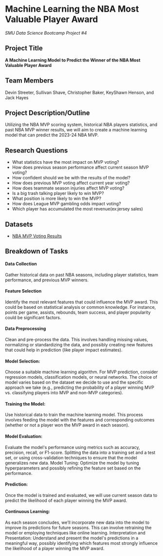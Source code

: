 # Machine Learning the NBA Most Valuable Player Award
*SMU Data Science Bootcamp Project #4*

## Project Title
**A Machine Learning Model to Predict the Winner of the NBA Most Valuable Player Award**

## Team Members
Devin Streeter, Sullivan Shave, Christopher Baker, KeyShawn Henson, and Jack Hayes

## Project Description/Outline
Utilizing the NBA MVP scoring system, historical NBA players statistics, and past NBA MVP winner results, we will aim to create a machine learning model that can predict the 2023-24 NBA MVP.

## Research Questions
- What statistics have the most impact on MVP voting?
- How does previous season performance affect current season MVP voting?
- How confident should we be with the results of the model? 
- How does previous MVP voting affect current year voting?
- How does teammate season injuries affect MVP voting?
- Is a big trash talking player likely to win MVP?
- What position is more likely to win the MVP?
- How does League MVP gambling odds impact voting?
- Which player has accumulated the most revenue(ex:jersey sales)

## Datasets
- [NBA MVP Voting Results](https://www.kaggle.com/justinas/nba-mvp-voting-results-from-19802019)

## Breakdown of Tasks

#### Data Collection
Gather historical data on past NBA seasons, including player statistics, team performance, and previous MVP winners.

#### Feature Selection
Identify the most relevant features that could influence the MVP award. This could be based on statistical analysis or common knowledge. For instance, points per game, assists, rebounds, team success, and player popularity could be significant factors.

#### Data Preprocessing
Clean and pre-process the data. This involves handling missing values, normalizing or standardizing the data, and possibly creating new features that could help in prediction (like player impact estimates).

#### Model Selection:
Choose a suitable machine learning algorithm. For MVP prediction, consider regression models, classification models, or neural networks. The choice of model varies based on the dataset we decide to use and the specific approach we take (e.g., predicting the probability of a player winning MVP vs. classifying players into MVP and non-MVP categories).

#### Training the Model:
Use historical data to train the machine learning model. This process involves feeding the model with the features and corresponding outcomes (whether or not a player won the MVP award in each season).

#### Model Evaluation:
Evaluate the model's performance using metrics such as accuracy, precision, recall, or F1-score. Splitting the data into a training set and a test set, or using cross-validation techniques to ensure that the model generalizes new data.
Model Tuning: Optimize the model by tuning hyperparameters and possibly refining the feature set based on the performance.

#### Prediction:
Once the model is trained and evaluated, we will use current season data to predict the likelihood of each player winning the MVP award.

#### Continuous Learning:
As each season concludes, we’ll incorporate new data into the model to improve its predictions for future seasons. This can involve retraining the model or employing techniques like online learning.
Interpretation and Presentation: Understand and present the model's predictions in a meaningful way, possibly identifying which features most strongly influence the likelihood of a player winning the MVP award.